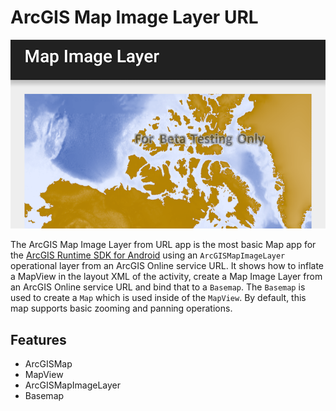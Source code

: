 # ArcGIS Map Image Layer URL

![ArcGIS Map Image Layer App](arcgis-map-image-layer.png)

The ArcGIS Map Image Layer from URL app is the most basic Map app for the [ArcGIS Runtime SDK for Android](https://developers.arcgis.com/en/android/) using an ```ArcGISMapImageLayer``` operational layer from an ArcGIS Online service URL.
It shows how to inflate a MapView in the layout XML of the activity, create a Map Image Layer from an ArcGIS Online service URL and bind that to a ```Basemap```.  The ```Basemap``` is used to create a ```Map``` which is used inside of the ```MapView```.
By default, this map supports basic zooming and panning operations.

## Features
* ArcGISMap
* MapView
* ArcGISMapImageLayer
* Basemap
